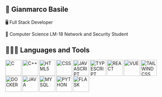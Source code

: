 <!--
**GianmarcoBasile/GianmarcoBasile** is a ✨ _special_ ✨ repository because its `README.md` (this file) appears on your GitHub profile.

Here are some ideas to get you started:

- 🔭 I’m currently working on ...
- 🌱 I’m currently learning ...
- 👯 I’m looking to collaborate on ...
- 🤔 I’m looking for help with ...
- 💬 Ask me about ...
- 📫 How to reach me: ...
- 😄 Pronouns: ...
- ⚡ Fun fact: ...
-->
<h2>📌 Gianmarco Basile</h2>
<p>🖥️ Full Stack Developer</p>
<p>🌱 Computer Science LM-18 Network and Security Student</p>

<h2>🧑🏻‍💻 Languages and Tools</h2>
<img align="left" alt="C" width="50px" src="https://raw.githubusercontent.com/bablubambal/All_logo_and_pictures/1ac69ce5fbc389725f16f989fa53c62d6e1b4883/programming%20languages/c.svg"/>
<img align="left" alt="C++" width="50px" src="https://raw.githubusercontent.com/bablubambal/All_logo_and_pictures/1ac69ce5fbc389725f16f989fa53c62d6e1b4883/programming%20languages/c%2B%2B.svg"/>
<img align="left" alt="HTML5" width="50px" src="https://raw.githubusercontent.com/bablubambal/All_logo_and_pictures/1ac69ce5fbc389725f16f989fa53c62d6e1b4883/social%20icons/html5.svg" />
<img align="left" alt="CSS" width="50px" src="https://raw.githubusercontent.com/bablubambal/All_logo_and_pictures/1ac69ce5fbc389725f16f989fa53c62d6e1b4883/social%20icons/css3.svg"/>
<img align="left" alt="JAVASCRIPT" width="50px" src="https://raw.githubusercontent.com/bablubambal/All_logo_and_pictures/1ac69ce5fbc389725f16f989fa53c62d6e1b4883/social%20icons/javascript.svg" />
<img align="left" alt="TYPESCRIPT" width="50px" src="https://raw.githubusercontent.com/bablubambal/All_logo_and_pictures/1ac69ce5fbc389725f16f989fa53c62d6e1b4883/social%20icons/typescript.svg" />
<img align="left" alt="REACT" width="50px" src="https://raw.githubusercontent.com/bablubambal/All_logo_and_pictures/7c0ac2ceb9f9d24992ec393d11fa7337d2f92466/frameworks/react.svg" />
<img align="left" alt="VUE" width="50px" src="https://raw.githubusercontent.com/bablubambal/All_logo_and_pictures/7c0ac2ceb9f9d24992ec393d11fa7337d2f92466/frameworks/vuejs.svg" />
<img align="left" alt="TAILWINDCSS" width="50px" src="https://cdn.jsdelivr.net/gh/devicons/devicon/icons/tailwindcss/tailwindcss-original.svg" />
<img align="left" alt="DOCKER" width="50px" src="https://cdn.jsdelivr.net/gh/devicons/devicon/icons/docker/docker-plain.svg" />
<img align="left" alt="JAVA" width="50px" src="https://cdn.jsdelivr.net/gh/devicons/devicon/icons/java/java-original.svg" />
<img align="left" alt="MYSQL" width="50px" src="https://raw.githubusercontent.com/bablubambal/All_logo_and_pictures/7c0ac2ceb9f9d24992ec393d11fa7337d2f92466/databases/mysql.svg" />
<img align="left" alt="PYTHON" width="50px" src="https://cdn.jsdelivr.net/gh/devicons/devicon/icons/python/python-plain.svg" />
<img align="left" alt="FLASK" width="50px" src="https://cdn.jsdelivr.net/gh/devicons/devicon/icons/flask/flask-original.svg" />
